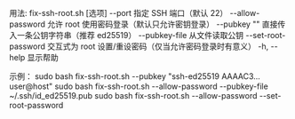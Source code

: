 用法: fix-ssh-root.sh [选项]
  --port <num>               指定 SSH 端口（默认 22）
  --allow-password           允许 root 使用密码登录（默认只允许密钥登录）
  --pubkey "<key>"           直接传入一条公钥字符串（推荐 ed25519）
  --pubkey-file <path>       从文件读取公钥
  --set-root-password        交互式为 root 设置/重设密码（仅当允许密码登录时有意义）
  -h, --help                 显示帮助

示例：
  sudo bash fix-ssh-root.sh --pubkey "ssh-ed25519 AAAAC3... user@host"
  sudo bash fix-ssh-root.sh --allow-password --pubkey-file ~/.ssh/id_ed25519.pub
  sudo bash fix-ssh-root.sh --allow-password --set-root-password
